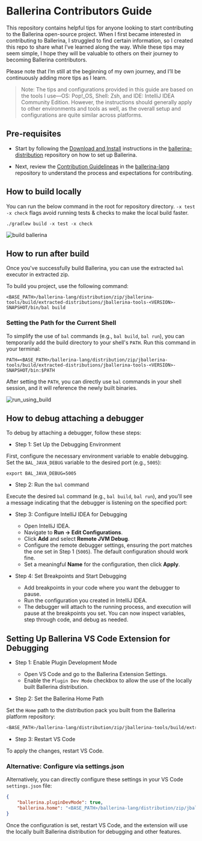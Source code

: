 # Ballerina Contributors Guide

This repository contains helpful tips for anyone looking to start contributing to the Ballerina open-source project. When I first became interested in contributing to Ballerina, I struggled to find certain information, so I created this repo to share what I’ve learned along the way. While these tips may seem simple, I hope they will be valuable to others on their journey to becoming Ballerina contributors.

Please note that I’m still at the beginning of my own journey, and I’ll be continuously adding more tips as I learn.

> Note: The tips and configurations provided in this guide are based on the tools I use—OS: Pop!_OS, Shell: Zsh, and IDE: IntelliJ IDEA Community Edition. However, the instructions should generally apply to other environments and tools as well, as the overall setup and configurations are quite similar across platforms.

## Pre-requisites

- Start by following the [Download and Install](https://github.com/ballerina-platform/ballerina-distribution?tab=readme-ov-file#download-and-install) instructions in the [ballerina-distribution](https://github.com/ballerina-platform/ballerina-distribution) repository on how to set up Ballerina.

- Next, review the [Contribution Guidelineas](https://github.com/ballerina-platform/ballerina-lang/blob/master/CONTRIBUTING.md) in the [ballerina-lang](https://github.com/ballerina-platform/ballerina-lang) repository to understand the process and expectations for contributing.

## How to build locally

You can run the below command in the root for repository directory. `-x test -x check` flags avoid running tests & checks to make the local build faster.

```shell
./gradlew build -x test -x check
```
![build ballerina](https://github.com/user-attachments/assets/3150aa74-8973-498e-872e-708901ea6593)

## How to run after build

Once you've successfully build Ballerina, you can use the extracted `bal` executor in extracted zip.

To build you project, use the following command:

```shell
<BASE_PATH>/ballerina-lang/distribution/zip/jballerina-tools/build/extracted-distributions/jballerina-tools-<VERSION>-SNAPSHOT/bin/bal build
```

### Setting the Path for the Current Shell

To simplify the use of `bal` commands (e.g., `bal build`, `bal run`), you can temporarily add the build directory to your shell's `PATH`. Run this command in your terminal:

```shell
PATH=<BASE_PATH>/ballerina-lang/distribution/zip/jballerina-tools/build/extracted-distributions/jballerina-tools-<VERSION>-SNAPSHOT/bin:$PATH
```

After setting the `PATH`, you can directly use `bal` commands in your shell session, and it will reference the newly built binaries.

![run_using_build](https://github.com/user-attachments/assets/5cbdffb3-7954-4e5a-af58-e1eb26653129)

## How to debug attaching a debugger

To debug by attaching a debugger, follow these steps:

- Step 1: Set Up the Debugging Environment

First, configure the necessary environment variable to enable debugging. Set the `BAL_JAVA_DEBUG` variable to the desired port (e.g., `5005`):

```shell
export BAL_JAVA_DEBUG=5005
```

- Step 2: Run the `bal` command 

Execute the desired `bal` command (e.g., `bal build`, `bal run`), and you'll see a message indicating that the debugger is listening on the specified port:

- Step 3: Configure IntelliJ IDEA for Debugging
    
    - Open IntelliJ IDEA.
    - Navigate to **Run -> Edit Configurations**.
    - Click **Add** and select **Remote JVM Debug**.
    - Configure the remote debugger settings, ensuring the port matches the one set in Step 1 (`5005`). The default configuration should work fine.
    - Set a meaningful **Name** for the configuration, then click **Apply**.

- Step 4: Set Breakpoints and Start Debugging 

    - Add breakpoints in your code where you want the debugger to pause.
    - Run the configuration you created in IntelliJ IDEA.
    - The debugger will attach to the running process, and execution will pause at the breakpoints you set. You can now inspect variables, step through code, and debug as needed.

## Setting Up Ballerina VS Code Extension for Debugging

- Step 1: Enable Plugin Development Mode
    
    - Open VS Code and go to the Ballerina Extension Settings.
    - Enable the `Plugin Dev Mode` checkbox to allow the use of the locally built Ballerina distribution.

- Step 2: Set the Ballerina Home Path

Set the `Home` path to the distribution pack you built from the Ballerina platform repository:

```bash
<BASE_PATH>/ballerina-lang/distribution/zip/jballerina-tools/build/extracted-distributions/jballerina-tools-<VERSION>-SNAPSHOT
```

- Step 3: Restart VS Code

To apply the changes, restart VS Code.

### Alternative: Configure via settings.json

Alternatively, you can directly configure these settings in your VS Code `settings.json` file:

```json
{
    "ballerina.pluginDevMode": true,
    "ballerina.home": "<BASE_PATH>/ballerina-lang/distribution/zip/jballerina-tools/build/extracted-distributions/jballerina-tools-<VERSION>-SNAPSHOT"
}
```

Once the configuration is set, restart VS Code, and the extension will use the locally built Ballerina distribution for debugging and other features.
